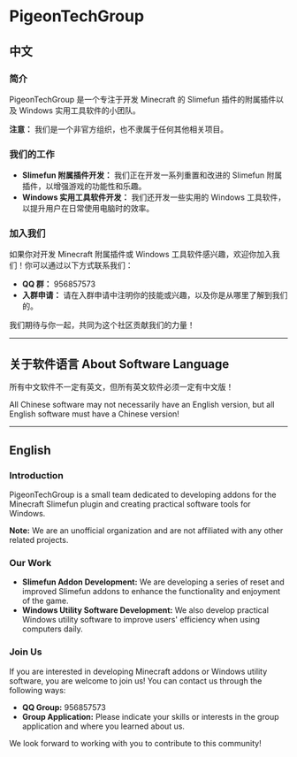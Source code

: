 # PigeonTechGroup

## 中文

### 简介

PigeonTechGroup 是一个专注于开发 Minecraft 的 Slimefun 插件的附属插件以及 Windows 实用工具软件的小团队。

**注意：** 我们是一个非官方组织，也不隶属于任何其他相关项目。

### 我们的工作

- **Slimefun 附属插件开发：** 我们正在开发一系列重置和改进的 Slimefun 附属插件，以增强游戏的功能性和乐趣。
- **Windows 实用工具软件开发：** 我们还开发一些实用的 Windows 工具软件，以提升用户在日常使用电脑时的效率。

### 加入我们

如果你对开发 Minecraft 附属插件或 Windows 工具软件感兴趣，欢迎你加入我们！你可以通过以下方式联系我们：

- **QQ 群：** 956857573
- **入群申请：** 请在入群申请中注明你的技能或兴趣，以及你是从哪里了解到我们的。

我们期待与你一起，共同为这个社区贡献我们的力量！

---

## 关于软件语言 About Software Language
所有中文软件不一定有英文，但所有英文软件必须一定有中文版！

All Chinese software may not necessarily have an English version, but all English software must have a Chinese version!

---

## English

### Introduction

PigeonTechGroup is a small team dedicated to developing addons for the Minecraft Slimefun plugin and creating practical software tools for Windows.

**Note:** We are an unofficial organization and are not affiliated with any other related projects.

### Our Work

- **Slimefun Addon Development:** We are developing a series of reset and improved Slimefun addons to enhance the functionality and enjoyment of the game.
- **Windows Utility Software Development:** We also develop practical Windows utility software to improve users' efficiency when using computers daily.

### Join Us

If you are interested in developing Minecraft addons or Windows utility software, you are welcome to join us! You can contact us through the following ways:

- **QQ Group:** 956857573
- **Group Application:** Please indicate your skills or interests in the group application and where you learned about us.

We look forward to working with you to contribute to this community!
